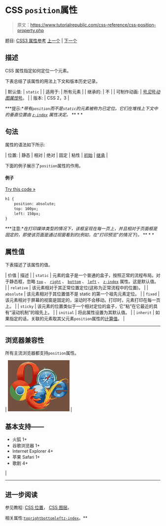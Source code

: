 # CSS `position`属性

> 原文：<https://www.tutorialrepublic.com/css-reference/css-position-property.php>

题目: [CSS3 属性参考](css3-properties.php) [上一个](css3-perspective-origin-property.php) | [下一个](css-quotes-property.php)

## 描述

CSS 属性指定如何定位一个元素。

下表总结了该属性的用法上下文和版本历史记录。

| 默认值: | `static` |
| 适用于: | 所有元素 |
| 继承的: | 不 |
| 可制作动画: | [号*见*号*动图属性*号](css-animatable-properties.php)。 |
| 版本: | CSS 2，3 |

 ***提示:**带有`position`而不是`static`的元素被称为已定位。它们在堆栈上下文中的垂直位置由 [`z-index`](css-z-index-property.php) 属性决定。*  ** * *

## 句法

属性的语法如下所示:

| 位置: | 静态 &#124; 相对 &#124; 绝对 &#124; 固定 &#124; 粘性 &#124; [初始](../definitions.php#initial) &#124; [继承](../definitions.php#inherit) |

下面的例子展示了`position`属性的作用。

#### 例子

[Try this code »](../codelab.php?topic=css&file=position-property "Try this code using online Editor")

```
h1 {
    position: absolute;
    top: 100px;
    left: 150px;
}
```

 ***注意:**在打印媒体类型的情况下，该框呈现在每一页上，并且相对于页面框是固定的，即使该页面是通过视窗看到的(例如，在“打印预览”的情况下)。*  ** * *

## 属性值

下表描述了该属性的值。

| 价值 | 描述 |
| `static` | 元素的盒子是一个普通的盒子，按照正常的流程布局。对于静态框，忽略 [`top`](css-top-property.php) 、 [`right`](css-right-property.php) 、 [`bottom`](css-bottom-property.php) 、 [`left`](css-left-property.php) 、 [`z-index`](css-z-index-property.php) 属性。这是默认值。 |
| `relative` | 该元素相对于其正常位置定位(这称为正常流程中的位置)。 |
| `absolute` | 该元素相对于其位置值不是 static 的第一个祖先元素定位。 |
| `fixed` | 该元素相对于屏幕的视窗是固定的，滚动时不会移动。打印时，元素打印在每一页上。 |
| `sticky` | 该元素的位置类似于一个相对定位的盒子，它“粘”在它最近的具有“滚动机制”的祖先上。 |
| `initial` | 将此属性设置为其默认值。 |
| `inherit` | 如果指定的话，关联的元素取其父元素`position`属性的[计算值](../definitions.php#computed-value)。 |

* * *

## 浏览器兼容性

所有主流浏览器都支持`position`属性。

| ![Browsers Icon](img/e9331123c77668c1832e541c2fca1002.png) | 

## 基本支持——

*   火狐 1+
*   谷歌浏览器 1+
*   Internet Explorer 4+
*   苹果 Safari 1+
*   歌剧 4+

 |

* * *

## 进一步阅读

参见教程: [CSS 位置](../css-tutorial/css-position.php)， [CSS 图层](../css-tutorial/css-layers.php)。

相关属性:[`top`](css-top-property.php)[`right`](css-right-property.php)[`bottom`](css-bottom-property.php)[`left`](css-left-property.php)[`z-index`](css-z-index-property.php)。**